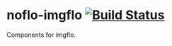 # noflo-imgflo [![Build Status](https://secure.travis-ci.org/noflo/noflo-imgflo.png?branch=master)](http://travis-ci.org/noflo/noflo-imgflo)

Components for imgflo.
